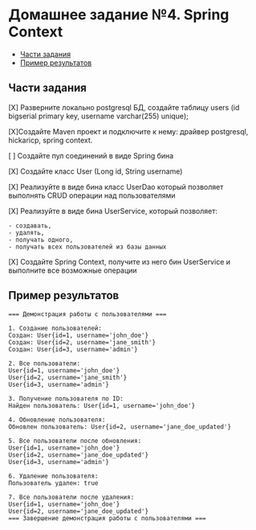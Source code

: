 # Домашнее задание №4. Spring Context

* [Части задания](#части-задания)
* [Пример результатов](#пример-результатов)

## Части задания
[X] Разверните локально postgresql БД, создайте таблицу users (id bigserial primary key, username varchar(255) unique);

[X]Создайте Maven проект и подключите к нему: драйвер postgresql, hickaricp, spring context.

[ ] Создайте пул соединений в виде Spring бина

[X] Создайте класс User (Long id, String username)

[X] Реализуйте в виде бина класс UserDao который позволяет выполнять CRUD операции над пользователями

[X] Реализуйте в виде бина UserService, который позволяет: 

    - создавать,
    - удалять,
    - получать одного,
    - получать всех пользователей из базы данных

[X] Создайте Spring Context, получите из него бин UserService и выполните все возможные операции

## Пример результатов

```
=== Демонстрация работы с пользователями ===

1. Создание пользователей:
Создан: User{id=1, username='john_doe'}
Создан: User{id=2, username='jane_smith'}
Создан: User{id=3, username='admin'}

2. Все пользователи:
User{id=1, username='john_doe'}
User{id=2, username='jane_smith'}
User{id=3, username='admin'}

3. Получение пользователя по ID:
Найден пользователь: User{id=1, username='john_doe'}

4. Обновление пользователя:
Обновлен пользователь: User{id=2, username='jane_doe_updated'}

5. Все пользователи после обновления:
User{id=1, username='john_doe'}
User{id=2, username='jane_doe_updated'}
User{id=3, username='admin'}

6. Удаление пользователя:
Пользователь удален: true

7. Все пользователи после удаления:
User{id=1, username='john_doe'}
User{id=2, username='jane_doe_updated'}
=== Завершение демонстрация работы с пользователями ===
```